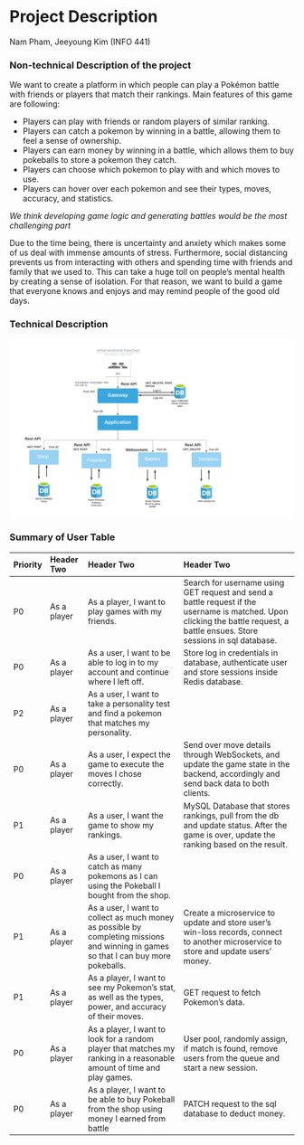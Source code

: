 # Project Description
Nam Pham, Jeeyoung Kim (INFO 441)

### Non-technical Description of the project
We want to create a platform in which people can play a Pokémon battle with friends or players that match their rankings. Main features of this game are following: <br>
* Players can play with friends or random players of similar ranking.
* Players can catch a pokemon by winning in a battle, allowing them to feel a sense of ownership.
* Players can earn money by winning in a battle, which allows them to buy pokeballs to store a pokemon they catch.  
* Players can choose which pokemon to play with and which moves to use.
* Players can hover over each pokemon and see their types, moves, accuracy, and statistics.

*We think developing game logic and generating battles would be the most challenging part*

Due to the time being, there is uncertainty and anxiety which makes some of us deal with immense amounts of stress. Furthermore, social distancing prevents us from interacting with others and spending time with friends and family that we used to. This can take a huge toll on people’s mental health by creating a sense of isolation. For that reason, we want to build a game that everyone knows and enjoys and may remind people of the good old days.
### Technical Description
![data flow chart](./img/flowchart2.png)

### Summary of User Table
|Priority| Header Two     | Header Two     |Header Two     |
| :------------- | :------------- | :------------- |:------------- |
|P0| As a player |As a player, I want to play games with my friends. |Search for username using GET request and send a battle request if  the username is matched. Upon clicking the battle request, a battle ensues. Store sessions in sql database.|
|P0| As a player |As a user, I want to be able to log in to my account and continue where I left off. | Store log in credentials in database, authenticate user and store sessions inside Redis database.|
|P2| As a player |As a user, I want to take a personality test and find a pokemon that matches my personality. | |
|P0| As a player |As a user, I expect the game to execute the moves I chose correctly. | Send over move details through WebSockets, and update the game state in the backend, accordingly and send back data to both clients.|
|P1| As a player |As a user, I want the game to show my rankings. |MySQL Database that stores rankings, pull from the db and update status. After the game is over, update the ranking based on the result.|
|P0| As a player |As a user, I want to catch as many pokemons as I can using the Pokeball I bought from the shop.| |
|P1| As a player | As a user, I want to collect as much money as possible by completing missions and winning in games so that I can buy more pokeballs. |Create a microservice to update and store user’s win-loss records, connect to another microservice to store and update users’ money. |
|P1| As a player |As a player, I want to see my Pokemon’s stat, as well as the types, power, and accuracy of their moves.|GET request to fetch Pokemon’s data.|
|P0| As a player |As a player, I want to look for a random player that matches my ranking in a reasonable amount of time and play games. |User pool, randomly assign, if match is found, remove users from the queue and start a new session.|
|P0| As a player |As a player, I want to be able to buy Pokeball from the shop using money I earned from battle|PATCH request to the sql database to deduct money. |
